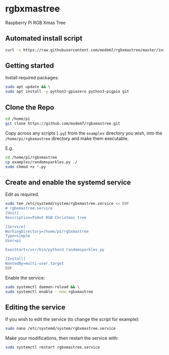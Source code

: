 # rgbxmastree

Raspberry Pi RGB Xmas Tree

## Automated install script
```bash
curl -s https://raw.githubusercontent.com/modem7/rgbxmastree/master/install.sh | sudo bash
```

## Getting started

Install required packages:

```bash
sudo apt update && \
sudo apt install -y python3-gpiozero python3-pigpio git
```

## Clone the Repo
```bash
cd /home/pi
git clone https://github.com/modem7/rgbxmastree.git
```

Copy across any scripts (`.py`) from the `examples` directory you wish, into the `/home/pi/rgbxmastree` directory and make them executable.

E.g.

```bash
cd /home/pi/rgbxmastree
cp examples/randomsparkles.py ./
sudo chmod +x *.py
```

## Create and enable the systemd service

Edit as required.

```bash
sudo tee /etc/systemd/system/rgbxmastree.service << EOF
# rgbxmastree.service
[Unit]
Description=PiHut RGB Christmas tree

[Service]
WorkingDirectory=/home/pi/rgbxmastree
Type=simple
User=pi

ExecStart=/usr/bin/python3 randomsparkles.py

[Install]
WantedBy=multi-user.target
EOF
```

Enable the service:

```bash
sudo systemctl daemon-reload && \
sudo systemctl enable --now rgbxmastree
```

## Editing the service

If you wish to edit the service (to change the script for example):

```bash
sudo nano /etc/systemd/system/rgbxmastree.service
```

Make your modifications, then restart the service with:

```bash
sudo systemctl restart rgbxmastree.service
```


